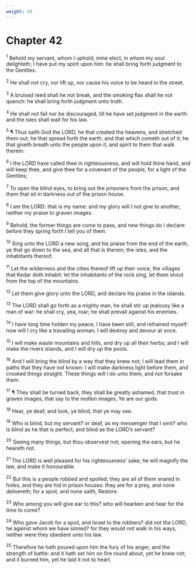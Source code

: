 ```yaml
---
weight: 42
---
```


# Chapter 42

<sup>1</sup> Behold my servant, whom I uphold; mine elect, in whom my soul delighteth; I have put my spirit upon him: he shall bring forth judgment to the Gentiles. 

<sup>2</sup> He shall not cry, nor lift up, nor cause his voice to be heard in the street. 

<sup>3</sup> A bruised reed shall he not break, and the smoking flax shall he not quench: he shall bring forth judgment unto truth. 

<sup>4</sup> He shall not fail nor be discouraged, till he have set judgment in the earth: and the isles shall wait for his law. 

<sup>5</sup> ¶ Thus saith God the LORD, he that created the heavens, and stretched them out; he that spread forth the earth, and that which cometh out of it; he that giveth breath unto the people upon it, and spirit to them that walk therein: 

<sup>6</sup> I the LORD have called thee in righteousness, and will hold thine hand, and will keep thee, and give thee for a covenant of the people, for a light of the Gentiles; 

<sup>7</sup> To open the blind eyes, to bring out the prisoners from the prison, and them that sit in darkness out of the prison house. 

<sup>8</sup> I am the LORD: that is my name: and my glory will I not give to another, neither my praise to graven images. 

<sup>9</sup> Behold, the former things are come to pass, and new things do I declare: before they spring forth I tell you of them. 

<sup>10</sup> Sing unto the LORD a new song, and his praise from the end of the earth, ye that go down to the sea, and all that is therein; the isles, and the inhabitants thereof. 

<sup>11</sup> Let the wilderness and the cities thereof lift up their voice, the villages that Kedar doth inhabit: let the inhabitants of the rock sing, let them shout from the top of the mountains. 

<sup>12</sup> Let them give glory unto the LORD, and declare his praise in the islands. 

<sup>13</sup> The LORD shall go forth as a mighty man, he shall stir up jealousy like a man of war: he shall cry, yea, roar; he shall prevail against his enemies. 

<sup>14</sup> I have long time holden my peace; I have been still, and refrained myself: now will I cry like a travailing woman; I will destroy and devour at once. 

<sup>15</sup> I will make waste mountains and hills, and dry up all their herbs; and I will make the rivers islands, and I will dry up the pools. 

<sup>16</sup> And I will bring the blind by a way that they knew not; I will lead them in paths that they have not known: I will make darkness light before them, and crooked things straight. These things will I do unto them, and not forsake them. 

<sup>17</sup> ¶ They shall be turned back, they shall be greatly ashamed, that trust in graven images, that say to the molten images, Ye are our gods. 

<sup>18</sup> Hear, ye deaf; and look, ye blind, that ye may see. 

<sup>19</sup> Who is blind, but my servant? or deaf, as my messenger that I sent? who is blind as he that is perfect, and blind as the LORD’s servant? 

<sup>20</sup> Seeing many things, but thou observest not; opening the ears, but he heareth not. 

<sup>21</sup> The LORD is well pleased for his righteousness’ sake; he will magnify the law, and make it honourable. 

<sup>22</sup> But this is a people robbed and spoiled; they are all of them snared in holes, and they are hid in prison houses: they are for a prey, and none delivereth; for a spoil, and none saith, Restore. 

<sup>23</sup> Who among you will give ear to this? who will hearken and hear for the time to come? 

<sup>24</sup> Who gave Jacob for a spoil, and Israel to the robbers? did not the LORD, he against whom we have sinned? for they would not walk in his ways, neither were they obedient unto his law. 

<sup>25</sup> Therefore he hath poured upon him the fury of his anger, and the strength of battle: and it hath set him on fire round about, yet he knew not; and it burned him, yet he laid it not to heart. 


